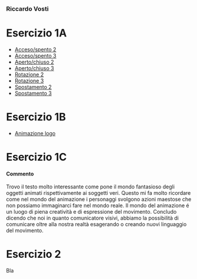 ### Riccardo Vosti


# Esercizio 1A

- [Acceso/spento 2](/Esercizio_1A/acceso_spento_2.html)
- [Acceso/spento 3](/Esercizio_1A/acceso_spento_3.html)
- [Aperto/chiuso 2](/Esercizio_1A/aperto_chiuso_2.html)
- [Aperto/chiuso 3](/Esercizio_1A/aperto_chiuso_3.html)
- [Rotazione 2](/Esercizio_1A/rotazione_2.html)
- [Rotazione 3](/Esercizio_1A/rotazione_3.html)
- [Spostamento 2](/Esercizio_1A/spostamento_2.html)
- [Spostamento 3](/Esercizio_1A/spostamento_3.html)


# Esercizio 1B
- [Animazione logo](/Esercizio_1B/index.html)


# Esercizio 1C

#### Commento

Trovo il testo molto interessante come pone il mondo fantasioso degli oggetti animati rispettivamente ai soggetti veri. Questo mi fa molto ricordare come nel mondo del animazione i personaggi svolgono azioni maestose che non possiamo immaginarci fare nel mondo reale. Il mondo del animazione é un luogo di piena creatività e di espressione del movimento. Concludo dicendo che noi in quanto comunicatore visivi, abbiamo la possibilità di comunicare oltre alla nostra realtà esagerando o creando nuovi linguaggio del movimento.


# Esercizio 2
Bla







